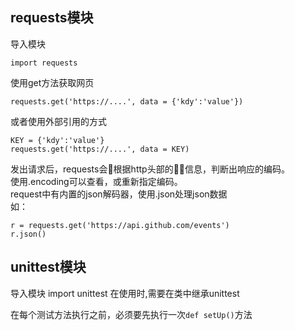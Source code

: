 ## requests模块
导入模块  

    import requests  
使用get方法获取网页    

    requests.get('https://....', data = {'kdy':'value'})  

或者使用外部引用的方式  

    KEY = {'kdy':'value'}
    requests.get('https://....', data = KEY)

发出请求后，requests会根据http头部的信息，判断出响应的编码。    
使用.encoding可以查看，或重新指定编码。  
request中有内置的json解码器，使用.json处理json数据  
    如：  
    
    r = requests.get('https://api.github.com/events')
    r.json()
    



## unittest模块
导入模块
    import unittest
在使用时,需要在类中继承unittest

在每个测试方法执行之前，必须要先执行一次`def setUp()`方法